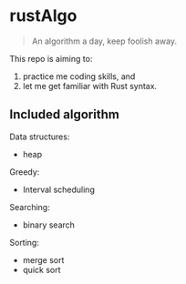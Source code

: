 # rustAlgo
> An algorithm a day, keep foolish away.

This repo is aiming to:
1. practice me coding skills, and 
2. let me get familiar with Rust syntax.

## Included algorithm
Data structures:
- heap

Greedy:
- Interval scheduling

Searching:
- binary search

Sorting:
- merge sort
- quick sort
